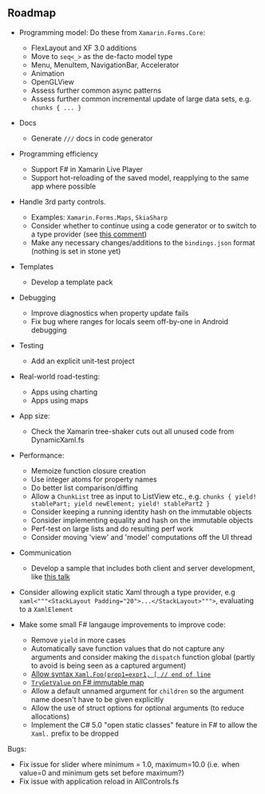 ## Roadmap

* Programming model: Do these from `Xamarin.Forms.Core`: 
  * FlexLayout and XF 3.0 additions
  * Move to `seq<_>` as the de-facto model type
  * Menu, MenuItem, NavigationBar, Accelerator
  * Animation
  * OpenGLView
  * Assess further common async patterns
  * Assess further common incremental update of large data sets, e.g. `chunks { ... }`

* Docs
  * Generate `///` docs in code generator

* Programming efficiency
  * Support F# in Xamarin Live Player
  * Support hot-reloading of the saved model, reapplying to the same app where possible

* Handle 3rd party controls.
  * Examples: `Xamarin.Forms.Maps`, `SkiaSharp`
  * Consider whether to continue using a code generator or to switch to a type provider (see [this comment](https://github.com/fsprojects/Elmish.XamarinForms/issues/50#issuecomment-390396365))
  * Make any necessary changes/additions to the `bindings.json` format (nothing is set in stone yet)

* Templates
  * Develop a template pack

* Debugging
  * Improve diagnostics when property update fails
  * Fix bug where ranges for locals seem off-by-one in Android debugging

* Testing
  * Add an explicit unit-test project

* Real-world road-testing:
  * Apps using charting
  * Apps using maps

* App size:
  * Check the Xamarin tree-shaker cuts out all unused code from DynamicXaml.fs

* Performance:
  * Memoize function closure creation
  * Use integer atoms for property names
  * Do better list comparison/diffing
  * Allow a `ChunkList` tree as input to ListView etc., e.g. `chunks { yield! stablePart; yield newElement; yield! stablePart2 }` 
  * Consider keeping a running identity hash on the immutable objects
  * Consider implementing equality and hash on the immutable objects
  * Perf-test on large lists and do resulting perf work
  * Consider moving 'view' and 'model' computations off the UI thread

* Communication
  * Develop a sample that includes both client and server development, like [this talk](https://skillsmatter.com/skillscasts/11308-safe-apps-with-f-web-stack)

* Consider allowing explicit static Xaml through a type provider, e.g `xaml<"""<StackLayout Padding="20">...</StackLayout>""">`, evaluating to a `XamlElement`

* Make some small F# langauge improvements to improve code:
  * Remove `yield` in more cases
  * Automatically save function values that do not capture any arguments and consider making the `dispatch` function global (partly to avoid is being seen as a captured argument)
  * [Allow syntax `Xaml.Foo(prop1=expr1, [ // end of line`](https://github.com/Microsoft/visualfsharp/pull/4929)
  * [`TryGetValue` on F# immutable map](https://github.com/Microsoft/visualfsharp/pull/4827/)
  * Allow a default unnamed argument for `children` so the argument name doesn't have to be given explicitly
  * Allow the use of struct options for optional arguments (to reduce allocations)
  * Implement the C# 5.0 "open static classes" feature in F# to allow the `Xaml.` prefix to be dropped

Bugs:
  * Fix issue for slider where minimum = 1.0, maximum=10.0 (i.e. when value=0 and minimum gets set before maximum?)
  * Fix issue with application reload in AllControls.fs

